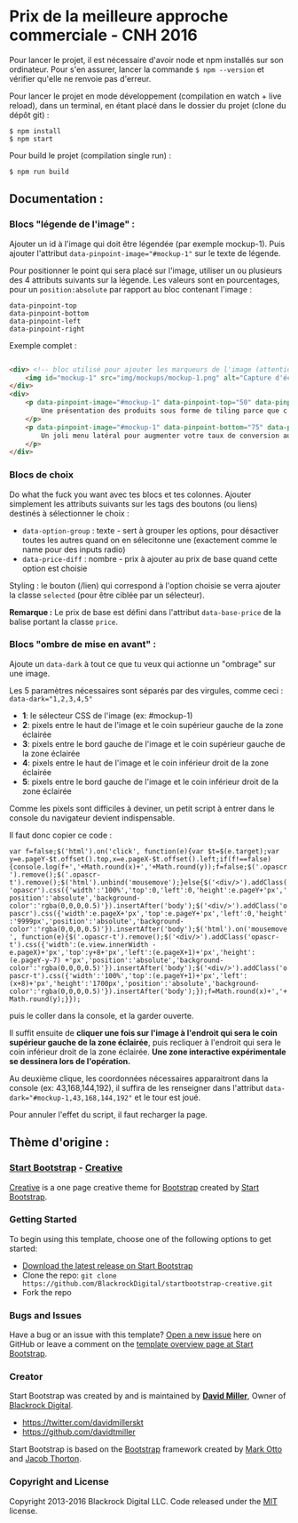 # Prix de la meilleure approche commerciale - CNH 2016

Pour lancer le projet, il est nécessaire d'avoir node et npm installés sur son ordinateur. Pour s'en assurer, lancer la commande `$ npm --version` et vérifier qu'elle ne renvoie pas d'erreur.

Pour lancer le projet en mode développement (compilation en watch + live reload), dans un terminal, en étant placé dans le dossier du projet (clone du dépôt git) :

```
$ npm install
$ npm start
```

Pour build le projet (compilation single run) :

```
$ npm run build
```

## Documentation :

### Blocs "légende de l'image" :

Ajouter un id à l'image qui doit être légendée (par exemple mockup-1). Puis ajouter l'attribut `data-pinpoint-image="#mockup-1"` sur le texte de légende.

Pour positionner le point qui sera placé sur l'image, utiliser un ou plusieurs des 4 attributs suivants sur la légende. Les valeurs sont en pourcentages, pour un `position:absolute` par rapport au bloc contenant l'image :

```
data-pinpoint-top
data-pinpoint-bottom
data-pinpoint-left
data-pinpoint-right
```

Exemple complet :

```HTML

<div> <!-- bloc utilisé pour ajouter les marqueurs de l'image (attention donc à ses dimensions etc) -->
    <img id="mockup-1" src="img/mockups/mockup-1.png" alt="Capture d'écran 1" />
</div>
<div>
    <p data-pinpoint-image="#mockup-1" data-pinpoint-top="50" data-pinpoint-left="55"> <!-- 50% du haut du conteneur et 55% de la gauche -->
        Une présentation des produits sous forme de tiling parce que c'est quand même vraiment la classe, quand on y pense
    </p>
    <p data-pinpoint-image="#mockup-1" data-pinpoint-bottom="75" data-pinpoint-right="85"> <!-- 75% du bas du conteneur et 85% de la droite -->
        Un joli menu latéral pour augmenter votre taux de conversion au maximum
    </p>
</div>

```


### Blocs de choix

Do what the fuck you want avec tes blocs et tes colonnes. Ajouter simplement les attributs suivants sur les tags des boutons (ou liens) destinés à sélectionner le choix :

- `data-option-group` : texte - sert à grouper les options, pour désactiver toutes les autres quand on en sélecitonne une (exactement comme le name pour des inputs radio)
- `data-price-diff` : nombre - prix à ajouter au prix de base quand cette option est choisie

Styling : le bouton (/lien) qui correspond à l'option choisie se verra ajouter la classe `selected` (pour être ciblée par un sélecteur).

**Remarque :** Le prix de base est défini dans l'attribut `data-base-price` de la balise portant la classe `price`.

### Blocs "ombre de mise en avant" :

Ajoute un `data-dark` à tout ce que tu veux qui actionne un "ombrage" sur une image.

Les 5 paramètres nécessaires sont séparés par des virgules, comme ceci : `data-dark="1,2,3,4,5"`

- **1**: le sélecteur CSS de l'image (ex: #mockup-1)
- **2**: pixels entre le haut de l'image et le coin supérieur gauche de la zone éclairée
- **3**: pixels entre le bord gauche de l'image et le coin supérieur gauche de la zone éclairée
- **4**: pixels entre le haut de l'image et le coin inférieur droit de la zone éclairée
- **5**: pixels entre le bord gauche de l'image et le coin inférieur droit de la zone éclairée

Comme les pixels sont difficiles à deviner, un petit script à entrer dans le console du navigateur devient indispensable.

Il faut donc copier ce code :

`var f=false;$('html').on('click', function(e){var $t=$(e.target);var y=e.pageY-$t.offset().top,x=e.pageX-$t.offset().left;if(f!==false){console.log(f+','+Math.round(x)+','+Math.round(y));f=false;$('.opascr').remove();$('.opascr-t').remove();$('html').unbind('mousemove');}else{$('<div/>').addClass('opascr').css({'width':'100%','top':0,'left':0,'height':e.pageY+'px','position':'absolute','background-color':'rgba(0,0,0,0.5)'}).insertAfter('body');$('<div/>').addClass('opascr').css({'width':e.pageX+'px','top':e.pageY+'px','left':0,'height':'9999px','position':'absolute','background-color':'rgba(0,0,0,0.5)'}).insertAfter('body');$('html').on('mousemove', function(e){$('.opascr-t').remove();$('<div/>').addClass('opascr-t').css({'width':(e.view.innerWidth - e.pageX)+'px','top':y+8+'px','left':(e.pageX+1)+'px','height':(e.pageY-y-7) +'px','position':'absolute','background-color':'rgba(0,0,0,0.5)'}).insertAfter('body');$('<div/>').addClass('opascr-t').css({'width':'100%','top':(e.pageY+1)+'px','left':(x+8)+'px','height':'1700px','position':'absolute','background-color':'rgba(0,0,0,0.5)'}).insertAfter('body');});f=Math.round(x)+','+Math.round(y);}});`

puis le coller dans la console, et la garder ouverte.

Il suffit ensuite de **cliquer une fois sur l'image à l'endroit qui sera le coin supérieur gauche de la zone éclairée**, puis recliquer à l'endroit qui sera le coin inférieur droit de la zone éclairée. **Une zone interactive expérimentale se dessinera lors de l'opération.**

Au deuxième clique, les coordonnées nécessaires apparaitront dans la console (ex: 43,168,144,192), il suffira de les renseigner dans l'attribut `data-dark="#mockup-1,43,168,144,192"` et le tour est joué.

Pour annuler l'effet du script, il faut recharger la page.
    

## Thème d'origine :

### [Start Bootstrap](http://startbootstrap.com/) - [Creative](http://startbootstrap.com/template-overviews/creative/)

[Creative](http://startbootstrap.com/template-overviews/creative/) is a one page creative theme for [Bootstrap](http://getbootstrap.com/) created by [Start Bootstrap](http://startbootstrap.com/).

### Getting Started

To begin using this template, choose one of the following options to get started:
* [Download the latest release on Start Bootstrap](http://startbootstrap.com/template-overviews/creative/)
* Clone the repo: `git clone https://github.com/BlackrockDigital/startbootstrap-creative.git`
* Fork the repo

### Bugs and Issues

Have a bug or an issue with this template? [Open a new issue](https://github.com/BlackrockDigital/startbootstrap-creative/issues) here on GitHub or leave a comment on the [template overview page at Start Bootstrap](http://startbootstrap.com/template-overviews/creative/).

### Creator

Start Bootstrap was created by and is maintained by **[David Miller](http://davidmiller.io/)**, Owner of [Blackrock Digital](http://blackrockdigital.io/).

* https://twitter.com/davidmillerskt
* https://github.com/davidtmiller

Start Bootstrap is based on the [Bootstrap](http://getbootstrap.com/) framework created by [Mark Otto](https://twitter.com/mdo) and [Jacob Thorton](https://twitter.com/fat).

### Copyright and License

Copyright 2013-2016 Blackrock Digital LLC. Code released under the [MIT](https://github.com/BlackrockDigital/startbootstrap-creative/blob/gh-pages/LICENSE) license.